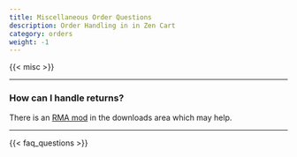 ```yaml
---
title: Miscellaneous Order Questions
description: Order Handling in in Zen Cart 
category: orders 
weight: -1 
---
```


{{< misc >}} 

--- 
### How can I handle returns? 
There is an [RMA mod](https://www.zen-cart.com/downloads.php?do=file&id=1692) in the downloads area which may help.

---
<!-- please keep this at the end --> 
{{< faq_questions >}}

